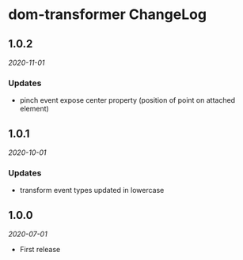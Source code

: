 # dom-transformer ChangeLog

## 1.0.2

_2020-11-01_

### Updates

- pinch event expose center property (position of point on attached element)

## 1.0.1

_2020-10-01_

### Updates

- transform event types updated in lowercase

## 1.0.0

_2020-07-01_

- First release
